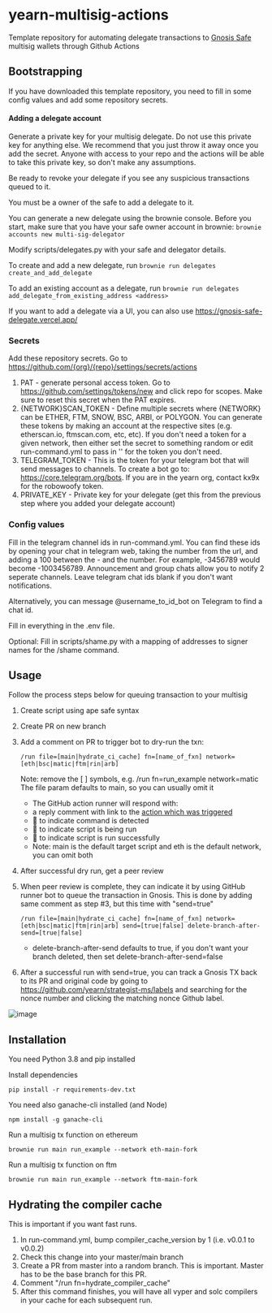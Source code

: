 # yearn-multisig-actions

Template repository for automating delegate transactions to [Gnosis Safe](https://gnosis-safe.io/app/) multisig wallets through Github Actions

## Bootstrapping
If you have downloaded this template repository, you need to fill in some config values and add some repository secrets.

#### Adding a delegate account
Generate a private key for your multisig delegate. Do not use this private key for anything else. We recommend that you just throw it away once you add the secret. Anyone with access to your repo and the actions will be able to take this private key, so don't make any assumptions.

Be ready to revoke your delegate if you see any suspicious transactions queued to it.

You must be a owner of the safe to add a delegate to it.

You can generate a new delegate using the brownie console. Before you start, make sure that you have your safe owner account in brownie: `brownie accounts new multi-sig-delegator`

Modify scripts/delegates.py with your safe and delegator details.

To create and add a new delegate, run `brownie run delegates create_and_add_delegate`

To add an existing account as a delegate, run `brownie run delegates add_delegate_from_existing_address <address>`

If you want to add a delegate via a UI, you can also use https://gnosis-safe-delegate.vercel.app/

### Secrets
Add these repository secrets. Go to https://github.com/{org}/{repo}/settings/secrets/actions

1. PAT - generate personal access token. Go to https://github.com/settings/tokens/new and click repo for scopes. Make sure to reset this secret when the PAT expires.
2. {NETWORK}SCAN_TOKEN - Define multiple secrets where {NETWORK} can be ETHER, FTM, SNOW, BSC, ARBI, or POLYGON. You can generate these tokens by making an account at the respective sites (e.g. etherscan.io, ftmscan.com, etc, etc). If you don't need a token for a given network, then either set the secret to something random or edit run-command.yml to pass in '' for the token you don't need.
3. TELEGRAM_TOKEN - This is the token for your telegram bot that will send messages to channels. To create a bot go to: https://core.telegram.org/bots. If you are in the yearn org, contact kx9x for the robowoofy token.
4. PRIVATE_KEY - Private key for your delegate (get this from the previous step where you added your delegate account)

### Config values
Fill in the telegram channel ids in run-command.yml. You can find these ids by opening your chat in telegram web, taking the number from the url, and adding a 100 between the - and the number. For example, -3456789 would become -1003456789. Announcement and group chats allow you to notify 2 seperate channels. Leave telegram chat ids blank if you don't want notifications.

Alternatively, you can message @username_to_id_bot on Telegram to find a chat id.

Fill in everything in the .env file.

Optional:
Fill in scripts/shame.py with a mapping of addresses to signer names for the /shame command.

## Usage
Follow the process steps below for queuing transaction to your multisig
1. Create script using ape safe syntax
2. Create PR on new branch
3. Add a comment on PR to trigger bot to dry-run the txn:
    ```
    /run file=[main|hydrate_ci_cache] fn=[name_of_fxn] network=[eth|bsc|matic|ftm|rin|arb]
    ```
    Note: remove the [ ] symbols, e.g. /run fn=run_example network=matic
    The file param defaults to main, so you can usually omit it

    - The GitHub action runner will respond with:
    - a reply comment with link to the [action which was triggered](https://github.com/yearn/strategist-ms/actions/)
    - 👀 to indicate command is detected
    - 🚀 to indicate script is being run
    - 🎉 to indicate script is run successfully
    - Note: main is the default target script and eth is the default network, you can omit both 
4. After successful dry run, get a peer review
5. When peer review is complete, they can indicate it by using GitHub runner bot to queue the transaction in Gnosis. This is done by adding same comment as step #3, but this time with "send=true"
    ```
    /run file=[main|hydrate_ci_cache] fn=[name_of_fxn] network=[eth|bsc|matic|ftm|rin|arb] send=[true|false] delete-branch-after-send=[true|false]
    ```
    - delete-branch-after-send defaults to true, if you don't want your branch deleted, then set delete-branch-after-send=false
6. After a successful run with send=true, you can track a Gnosis TX back to its PR and original code by going to https://github.com/yearn/strategist-ms/labels and searching for the nonce number and clicking the matching nonce Github label.

![image](https://user-images.githubusercontent.com/7820952/119859130-f1d67600-bec9-11eb-8ac1-3dbc05956210.png)


## Installation
You need Python 3.8 and pip installed

Install dependencies

```
pip install -r requirements-dev.txt
```

You need also ganache-cli installed (and Node)

```
npm install -g ganache-cli
```

Run a multisig tx function on ethereum

```
brownie run main run_example --network eth-main-fork
```

Run a multisig tx function on ftm

```
brownie run main run_example --network ftm-main-fork
```

## Hydrating the compiler cache

This is important if you want fast runs.

1. In run-command.yml, bump compiler_cache_version by 1 (i.e. v0.0.1 to v0.0.2)
2. Check this change into your master/main branch
3. Create a PR from master into a random branch. This is important. Master has to be the base branch for this PR.
4. Comment "/run fn=hydrate_compiler_cache"
5. After this command finishes, you will have all vyper and solc compilers in your cache for each subsequent run.
